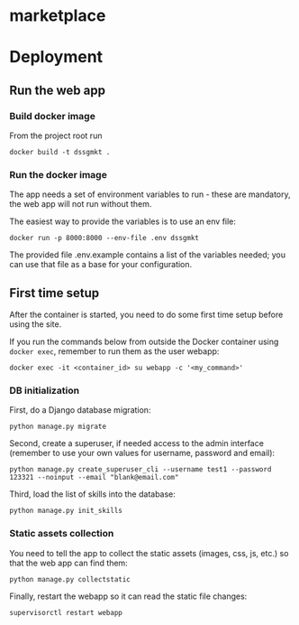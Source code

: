# marketplace


# Deployment

## Run the web app

### Build docker image

From the project root run
```
docker build -t dssgmkt .
```
### Run the docker image

The app needs a set of environment variables to run - these are mandatory, the web app will not run without them.

The easiest way to provide the variables is to use an env file:

```
docker run -p 8000:8000 --env-file .env dssgmkt
```

The provided file .env.example contains a list of the variables needed; you can use that file as a base for your configuration.

## First time setup

After the container is started, you need to do some first time setup before using the site.

If you run the commands below from outside the Docker container using `docker exec`, remember to run them as the user webapp:

```
docker exec -it <container_id> su webapp -c '<my_command>'
```

### DB initialization

First, do a Django database migration:
```
python manage.py migrate
```

Second, create a superuser, if needed access to the admin interface (remember to use your own values for username, password and email):
```
python manage.py create_superuser_cli --username test1 --password 123321 --noinput --email "blank@email.com"
```

Third, load the list of skills into the database:
```
python manage.py init_skills
```

### Static assets collection

You need to tell the app to collect the static assets (images, css, js, etc.) so that the web app can find them:
```
python manage.py collectstatic
```

Finally, restart the webapp so it can read the static file changes:
```
supervisorctl restart webapp
```
